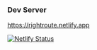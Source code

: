 ### Dev Server
https://rightroute.netlify.app

[![Netlify Status](https://api.netlify.com/api/v1/badges/f50f306f-ac5b-4024-9097-e4974d532ff5/deploy-status)](https://app.netlify.com/sites/rightroute/deploys)
